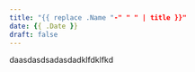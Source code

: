 ```yaml
---
title: "{{ replace .Name "-" " " | title }}"
date: {{ .Date }}
draft: false
---
```


daasdasdsadasdadklfdklfkd